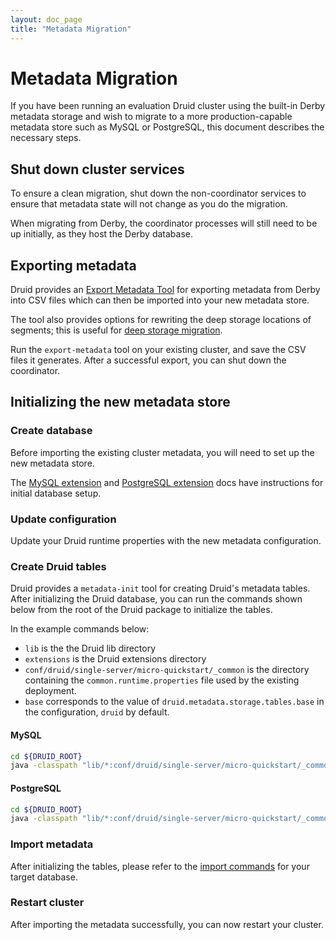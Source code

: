 ```yaml
---
layout: doc_page
title: "Metadata Migration"
---
```


<!--
  ~ Licensed to the Apache Software Foundation (ASF) under one
  ~ or more contributor license agreements.  See the NOTICE file
  ~ distributed with this work for additional information
  ~ regarding copyright ownership.  The ASF licenses this file
  ~ to you under the Apache License, Version 2.0 (the
  ~ "License"); you may not use this file except in compliance
  ~ with the License.  You may obtain a copy of the License at
  ~
  ~   http://www.apache.org/licenses/LICENSE-2.0
  ~
  ~ Unless required by applicable law or agreed to in writing,
  ~ software distributed under the License is distributed on an
  ~ "AS IS" BASIS, WITHOUT WARRANTIES OR CONDITIONS OF ANY
  ~ KIND, either express or implied.  See the License for the
  ~ specific language governing permissions and limitations
  ~ under the License.
  -->
  
# Metadata Migration

If you have been running an evaluation Druid cluster using the built-in Derby metadata storage and wish to migrate to a 
more production-capable metadata store such as MySQL or PostgreSQL, this document describes the necessary steps.

## Shut down cluster services

To ensure a clean migration, shut down the non-coordinator services to ensure that metadata state will not 
change as you do the migration.

When migrating from Derby, the coordinator processes will still need to be up initially, as they host the Derby database.

## Exporting metadata

Druid provides an [Export Metadata Tool](../operations/export-metadata.html) for exporting metadata from Derby into CSV files
which can then be imported into your new metadata store.

The tool also provides options for rewriting the deep storage locations of segments; this is useful 
for [deep storage migration](../operations/deep-storage-migration.html).

Run the `export-metadata` tool on your existing cluster, and save the CSV files it generates. After a successful export, you can shut down the coordinator.

## Initializing the new metadata store

### Create database

Before importing the existing cluster metadata, you will need to set up the new metadata store.

The [MySQL extension](../development/extensions-core/mysql.html) and [PostgreSQL extension](../development/extensions-core/postgresql.html) docs have instructions for initial database setup.

### Update configuration

Update your Druid runtime properties with the new metadata configuration.

### Create Druid tables

Druid provides a `metadata-init` tool for creating Druid's metadata tables. After initializing the Druid database, you can run the commands shown below from the root of the Druid package to initialize the tables.

In the example commands below:
- `lib` is the the Druid lib directory
- `extensions` is the Druid extensions directory
- `conf/druid/single-server/micro-quickstart/_common` is the directory containing the `common.runtime.properties` file used by the existing deployment.
- `base` corresponds to the value of `druid.metadata.storage.tables.base` in the configuration, `druid` by default.

#### MySQL

```bash
cd ${DRUID_ROOT}
java -classpath "lib/*:conf/druid/single-server/micro-quickstart/_common" -Ddruid.extensions.directory="extensions" -Ddruid.extensions.loadList=[\"mysql-metadata-storage\"] org.apache.druid.cli.Main tools metadata-init --connectURI=<mysql-uri> --user <user> --pass <pass> --base druid
```

#### PostgreSQL

```bash
cd ${DRUID_ROOT}
java -classpath "lib/*:conf/druid/single-server/micro-quickstart/_common" -Ddruid.extensions.directory="extensions" -Ddruid.extensions.loadList=[\"postgresql-metadata-storage\"] org.apache.druid.cli.Main tools metadata-init --connectURI=<postgresql-uri> --user <user> --pass <pass> --base druid
```

### Import metadata

After initializing the tables, please refer to the [import commands](../operations/export-metadata.html#importing-metadata) for your target database. 

### Restart cluster

After importing the metadata successfully, you can now restart your cluster.

